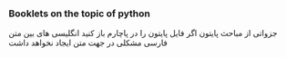 ### Booklets on the topic of python
جزواتی از مباحث پایتون
اگر فایل پایتون را در پاچارم باز کنید انگلیسی های بین متن فارسی مشکلی در جهت متن ایجاد نخواهد داشت
